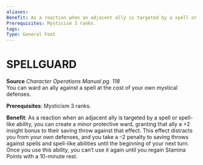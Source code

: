 ```yaml
---
aliases: 
Benefit: As a reaction when an adjacent ally is targeted by a spell or spell-like ability, you can create a minor protective ward, granting that ally a +2 insight bonus to their saving throw against that effect. This effect distracts you from your own defenses, and you take a –2 penalty to saving throws against spells and spell-like abilities until the beginning of your next turn. Once you use this ability, you can’t use it again until you regain Stamina Points with a 10-minute rest.
Prerequisites: Mysticism 3 ranks.
tags: 
Type: General Feat
---
```

# SPELLGUARD
**Source** _Character Operations Manual pg. 118_  
You can ward an ally against a spell at the cost of your own mystical defenses.

**Prerequisites**: Mysticism 3 ranks.

**Benefit**: As a reaction when an adjacent ally is targeted by a spell or spell-like ability, you can create a minor protective ward, granting that ally a +2 insight bonus to their saving throw against that effect. This effect distracts you from your own defenses, and you take a –2 penalty to saving throws against spells and spell-like abilities until the beginning of your next turn. Once you use this ability, you can’t use it again until you regain Stamina Points with a 10-minute rest.